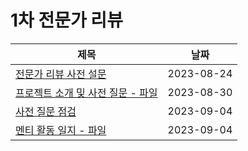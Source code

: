 # 1차 전문가 리뷰

| 제목                                                         | 날짜       |
| ------------------------------------------------------------ | ---------- |
| [전문가 리뷰 사전 설문](pre-survey.md)                       | 2023-08-24 |
| [프로젝트 소개 및 사전 질문 - 파일](project_introduction_and_pre_questions.pdf) | 2023-08-30 |
| [사전 질문 점검](checking-pre-queston.md)                    | 2023-09-04 |
| [멘티 활동 일지 - 파일](mentoring-program-review.pdf)        | 2023-09-04 |